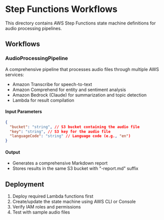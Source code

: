 # Step Functions Workflows

This directory contains AWS Step Functions state machine definitions for audio
processing pipelines.

## Workflows

### AudioProcessingPipeline

A comprehensive pipeline that processes audio files through multiple AWS
services:

- Amazon Transcribe for speech-to-text
- Amazon Comprehend for entity and sentiment analysis
- Amazon Bedrock (Claude) for summarization and topic detection
- Lambda for result compilation

#### Input Parameters

```json
{
  "bucket": "string", // S3 bucket containing the audio file
  "key": "string", // S3 key for the audio file
  "languageCode": "string" // Language code (e.g., "en")
}
```

#### Output

- Generates a comprehensive Markdown report
- Stores results in the same S3 bucket with "-report.md" suffix

## Deployment

1. Deploy required Lambda functions first
2. Create/update the state machine using AWS CLI or Console
3. Verify IAM roles and permissions
4. Test with sample audio files
